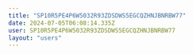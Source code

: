 ```yaml
---
title: "SP10R5PE4P6W5032R93ZDSDWS5EGCQZHNJBNRBW77"
date: 2024-07-05T06:08:14.335Z
user: SP10R5PE4P6W5032R93ZDSDWS5EGCQZHNJBNRBW77
layout: "users"
---
```

    